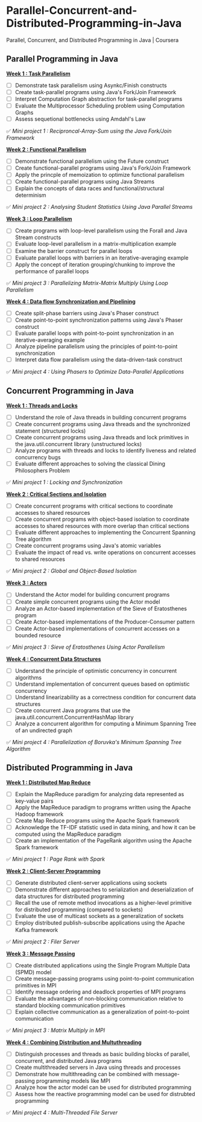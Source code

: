 # Parallel-Concurrent-and-Distributed-Programming-in-Java
Parallel, Concurrent, and Distributed Programming in Java | Coursera


## Parallel Programming in Java

<b><u>Week 1 : Task Parallelism</u></b>
- [ ] Demonstrate task parallelism using Asynkc/Finish constructs
- [ ] Create task-parallel programs using Java's Fork/Join Framework
- [ ] Interpret Computation Graph abstraction for task-parallel programs
- [ ] Evaluate the Multiprocessor Scheduling problem using Computation Graphs
- [ ] Assess sequetional bottlenecks using Amdahl's Law

✅ <i>Mini project 1 : Reciproncal-Array-Sum using the Java Fork/Join Framework</i>

<b><u>Week 2 : Functional Parallelism</u></b>

- [ ] Demonstrate functional parallelism using the Future construct
- [ ] Create functional-parallel programs using Java's Fork/Join Framework
- [ ] Apply the princple of memoization to optimize functional parallelism
- [ ] Create functional-parallel programs using Java Streams
- [ ] Explain the concepts of data races and functional/structural determinism

✅ <i>Mini project 2 : Analysing Student Statistics Using Java Parallel Streams</i>

<b><u>Week 3 : Loop Parallelism</u></b>
- [ ] Create programs with loop-level parallelism using the Forall and Java Stream constructs
- [ ] Evaluate loop-level parallelism in a matrix-multiplication example
- [ ] Examine the barrier construct for parallel loops
- [ ] Evaluate parallel loops with barriers in an iterative-averaging example
- [ ] Apply the concept of iteration grouping/chunking to improve the performance of parallel loops

✅ <i>Mini project 3 : Parallelizing Matrix-Matrix Multiply Using Loop Parallelism</i>

<b><u>Week 4 : Data flow Synchronization and Pipelining</u></b>
- [ ] Create split-phase barriers using Java's Phaser construct
- [ ] Create point-to-point synchronization patterns using Java's Phaser construct
- [ ] Evaluate parallel loops with point-to-point synchronization in an iterative-averaging example
- [ ] Analyze pipeline parallelism using the principles of point-to-point synchronization
- [ ] Interpret data flow parallelism using the data-driven-task construct

✅ <i>Mini project 4 : Using Phasers to Optimize Data-Parallel Applications</i>

## Concurrent Programming in Java
	
<b><u>Week 1 : Threads and Locks</u></b>
- [ ] Understand the role of Java threads in building concurrent programs
- [ ] Create concurrent programs using Java threads and the synchronized statement (structured locks)
- [ ] Create concurrent programs using Java threads and lock primitives in the java.util.concurrent library (unstructured locks)
- [ ] Analyze programs with threads and locks to identify liveness and related concurrency bugs
- [ ] Evaluate different approaches to solving the classical Dining Philosophers Problem

✅ <i>Mini project 1 : Locking and Synchronization</i>

<b><u>Week 2 : Critical Sections and Isolation</u></b>
- [ ] Create concurrent programs with critical sections to coordinate accesses to shared resources
- [ ] Create concurrent programs with object-based isolation to coordinate accesses to shared resources with more overlap than critical sections
- [ ] Evaluate different approaches to implementing the Concurrent Spanning Tree algorithm
- [ ] Create concurrent programs using Java's atomic variables
- [ ] Evaluate the impact of read vs. write operations on concurrent accesses to shared resources

✅ <i>Mini project 2 : Global and Object-Based Isolation</i>

<b><u>Week 3 : Actors</u></b>
- [ ] Understand the Actor model for building concurrent programs
- [ ] Create simple concurrent programs using the Actor model
- [ ] Analyze an Actor-based implementation of the Sieve of Eratosthenes program
- [ ] Create Actor-based implementations of the Producer-Consumer pattern
- [ ] Create Actor-based implementations of concurrent accesses on a bounded resource

✅ <i>Mini project 3 : Sieve of Eratosthenes Using Actor Parallelism</i>

<b><u>Week 4 : Concurrent Data Structures</u></b>
- [ ] Understand the principle of optimistic concurrency in concurrent algorithms
- [ ] Understand implementation of concurrent queues based on optimistic concurrency
- [ ] Understand linearizability as a correctness condition for concurrent data structures
- [ ] Create concurrent Java programs that use the java.util.concurrent.ConcurrentHashMap library
- [ ] Analyze a concurrent algorithm for computing a Minimum Spanning Tree of an undirected graph

✅ <i>Mini project 4 : Parallelization of Boruvka's Minimum Spanning Tree Algorithm</i>

## Distributed Programming in Java

<b><u>Week 1 : Distributed Map Reduce</u></b>
- [ ] Explain the MapReduce paradigm for analyzing data represented as key-value pairs
- [ ] Apply the MapReduce paradigm to programs written using the Apache Hadoop framework
- [ ] Create Map Reduce programs using the Apache Spark framework
- [ ] Acknowledge the TF-IDF statistic used in data mining, and how it can be computed using the MapReduce paradigm
- [ ] Create an implementation of the PageRank algorithm using the Apache Spark framework

✅ <i>Mini project 1 : Page Rank with Spark</i>

<b><u>Week 2 : Client-Server Programming</u></b>
- [ ] Generate distributed client-server applications using sockets
- [ ] Demonstrate different approaches to serialization and deserialization of data structures for distributed programming
- [ ] Recall the use of remote method invocations as a higher-level primitive for distributed programming (compared to sockets)
- [ ] Evaluate the use of multicast sockets as a generalization of sockets
- [ ] Employ distributed publish-subscribe applications using the Apache Kafka framework

✅ <i>Mini project 2 : Filer Server</i>

<b><u>Week 3 : Message Passing</u></b>
- [ ] Create distributed applications using the Single Program Multiple Data (SPMD) model
- [ ] Create message-passing programs using point-to-point communication primitives in MPI
- [ ] Identify message ordering and deadlock properties of MPI programs
- [ ] Evaluate the advantages of non-blocking communication relative to standard blocking communication primitives
- [ ] Explain collective communication as a generalization of point-to-point communication

✅ <i>Mini project 3 : Matrix Multiply in MPI</i>

<b><u>Week 4 : Combining Distribution and Multuthreading</u></b>
- [ ] Distinguish processes and threads as basic building blocks of parallel, concurrent, and distributed Java programs
- [ ] Create multithreaded servers in Java using threads and processes
- [ ] Demonstrate how multithreading can be combined with message-passing programming models like MPI
- [ ] Analyze how the actor model can be used for distributed programming
- [ ] Assess how the reactive programming model can be used for distrubted programming

✅ <i>Mini project 4 : Multi-Threaded File Server</i>
